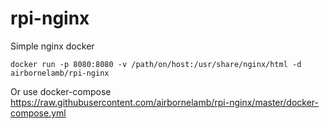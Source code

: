 # rpi-nginx
Simple nginx docker

`docker run -p 8080:8080 -v /path/on/host:/usr/share/nginx/html -d airbornelamb/rpi-nginx`

Or use docker-compose https://raw.githubusercontent.com/airbornelamb/rpi-nginx/master/docker-compose.yml
